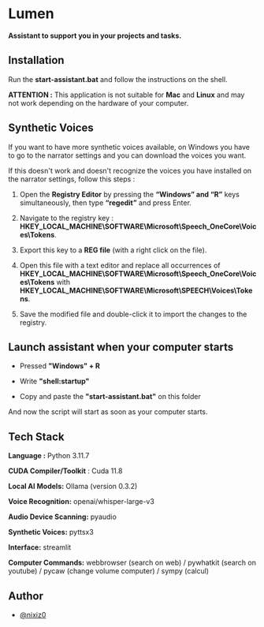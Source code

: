 
# **Lumen**

**Assistant to support you in your projects and tasks.**


## Installation

Run the **start-assistant.bat** and follow the instructions on the shell.

**ATTENTION :**
This application is not suitable for **Mac** and **Linux** and may not work depending on the hardware of your computer.
## Synthetic Voices

If you want to have more synthetic voices available, on Windows you have to go to the narrator settings and you can download the voices you want.

If this doesn't work and doesn't recognize the voices you have installed on the narrator settings, follow this steps :
1. Open the **Registry Editor** by pressing the **“Windows” and “R”** keys simultaneously, then type **“regedit”** and press Enter.

2. Navigate to the registry key : **HKEY_LOCAL_MACHINE\SOFTWARE\Microsoft\Speech_OneCore\Voices\Tokens**.

3. Export this key to a **REG file** (with a right click on the file).

4. Open this file with a text editor and replace all occurrences of **HKEY_LOCAL_MACHINE\SOFTWARE\Microsoft\Speech_OneCore\Voices\Tokens** 
with **HKEY_LOCAL_MACHINE\SOFTWARE\Microsoft\SPEECH\Voices\Tokens**.

5. Save the modified file and double-click it to import the changes to the registry.

## Launch assistant when your computer starts

- Pressed **"Windows" + R**

- Write **"shell:startup"**

- Copy and paste the **"start-assistant.bat"** on this folder

And now the script will start as soon as your computer starts.


## Tech Stack

**Language :** Python 3.11.7

**CUDA Compiler/Toolkit** : Cuda 11.8

**Local AI Models:** Ollama (version 0.3.2)

**Voice Recognition:** openai/whisper-large-v3

**Audio Device Scanning:** pyaudio

**Synthetic Voices:** pyttsx3

**Interface:** streamlit

**Computer Commands:** webbrowser (search on web) / pywhatkit (search on youtube) / pycaw (change volume computer) / sympy (calcul)


## Author

- [@nixiz0](https://github.com/nixiz0)